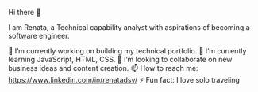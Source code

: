 Hi there 👋

I am Renata, a Technical capability analyst with aspirations of becoming a software engineer.


🔭 I’m currently working on building my technical portfolio.
🌱 I’m currently learning JavaScript, HTML, CSS.
👯 I’m looking to collaborate on new business ideas and content creation.
📫 How to reach me: https://www.linkedin.com/in/renatadsv/
⚡ Fun fact: I love solo traveling 

